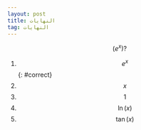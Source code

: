 ```yaml
---
layout: post
title: النهايات
tag: النهايات
---
```



$$
\left(e^x\right)?
$$

1. *$$e^x$$*{: #correct}
1. $$x$$
1. $$1$$
1. $$\ln(x)$$
1. $$\tan(x)$$
